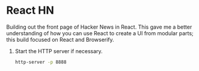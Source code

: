 React HN
===
Building out the front page of Hacker News in React. This gave me a better understanding of how you can use React to create a UI from modular parts; this build focused on React and Browserify.

1. Start the HTTP server if necessary.
    ```bash
    http-server -p 8888
    ```
